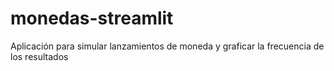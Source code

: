 # monedas-streamlit
Aplicación para simular lanzamientos de moneda y graficar la frecuencia de los resultados
